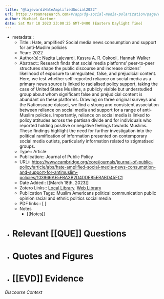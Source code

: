 ```yaml
---
title: "@lajevardiHateAmplifiedSocial2022"
url: https://roamresearch.com/#/app/dg-social-media-polarization/page/d-QfjgIfP
author: Michael Gartner
date: Sat Mar 18 2023 23:00:25 GMT-0400 (Eastern Daylight Time)
---
```


- metadata::
    - Title:: Hate, amplified? Social media news consumption and support for anti-Muslim policies
    - Year:: 2022
    - Author(s):: Nazita Lajevardi, Kassra A. R. Oskooii, Hannah Walker
    - Abstract:: Research finds that social media platforms’ peer-to-peer structures shape the public discourse and increase citizens’ likelihood of exposure to unregulated, false, and prejudicial content. Here, we test whether self-reported reliance on social media as a primary news source is linked to racialised policy support, taking the case of United States Muslims, a publicly visible but understudied group about whom significant false and prejudicial content is abundant on these platforms. Drawing on three original surveys and the Nationscape dataset, we find a strong and consistent association between reliance on social media and support for a range of anti-Muslim policies. Importantly, reliance on social media is linked to policy attitudes across the partisan divide and for individuals who reported holding positive or negative feelings towards Muslims. These findings highlight the need for further investigation into the political ramification of information presented on contemporary social media outlets, particularly information related to stigmatised groups.
    - Type:: Article
    - Publication:: Journal of Public Policy
    - URL:: https://www.cambridge.org/core/journals/journal-of-public-policy/article/abs/hate-amplified-social-media-news-consumption-and-support-for-antimuslim-policies/103866AE5FBA3B2D4DDE85EBABD45FC1
    - Date Added:: [[March 18th, 2023]]
    - Zotero Links:: [Local Library](zotero://select/groups/4993221/items/NRJ49GK5), [Web Library](https://www.zotero.org/groups/4993221/items/NRJ49GK5)
    - Publication Tags:: Muslim Americans political communication public opinion racial and ethnic politics social media
    - PDF links:: [ ]
    - Notes
        - [[Notes]]
- # Relevant [[QUE]] Questions
- # Quotes and Figures
- # [[EVD]] Evidence

###### Discourse Context


